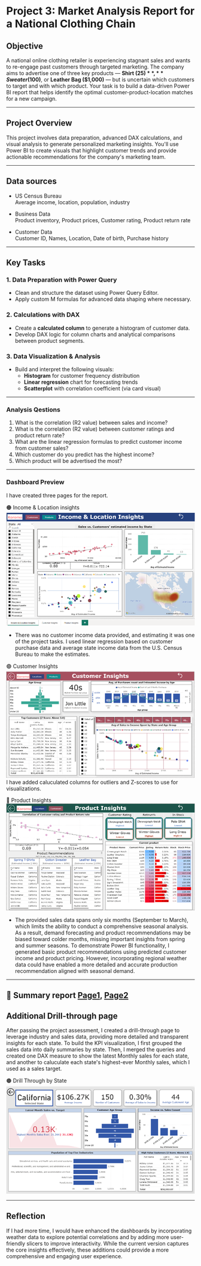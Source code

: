 # Project 3: Market Analysis Report for a National Clothing Chain 

## Objective
A national online clothing retailer is experiencing stagnant sales and wants to re-engage past customers through targeted marketing. The company aims to advertise one of three key products — **Shirt ($25)**, **Sweater ($100)**, or **Leather Bag ($1,000)** — but is uncertain which customers to target and with which product. Your task is to build a data-driven Power BI report that helps identify the optimal customer-product-location matches for a new campaign.

---

## Project Overview
This project involves data preparation, advanced DAX calculations, and visual analysis to generate personalized marketing insights. You'll use Power BI to create visuals that highlight customer trends and provide actionable recommendations for the company's marketing team.

---
## Data sources

- US Census Bureau </br>
Average income, location, population, industry</br>

- Business Data</br>
Product inventory, Product prices, Customer rating, Product return rate </br>

- Customer Data</br>
Customer ID, Names, Location, Date of birth, Purchase history</br>

-----
## Key Tasks

### 1. Data Preparation with Power Query
- Clean and structure the dataset using Power Query Editor.
- Apply custom M formulas for advanced data shaping where necessary.

### 2. Calculations with DAX
- Create a **calculated column** to generate a histogram of customer data.
- Develop DAX logic for column charts and analytical comparisons between product segments.

### 3. Data Visualization & Analysis
- Build and interpret the following visuals:
  - **Histogram** for customer frequency distribution
  - **Linear regression** chart for forecasting trends
  - **Scatterplot** with correlation coefficient (via card visual)

---

### Analysis Qestions

1. What is the correlation (R2 value) between sales and income?
2. What is the correlation (R2 value) between customer ratings and product return rate?
3. What are the linear regression formulas to predict customer income from customer sales?
4. Which customer do you predict has the highest income?
5. Which product will be advertised the most?

-----

### Dashboard Preview

I have created three pages for the report. 

🟠 Income & Location insights
![1](Screenshots/1-Income-and-Location-Insights.png)
* There was no customer income data provided, and estimating it was one of the project tasks. I used linear regression based on customer purchase data and average state income data from the U.S. Census Bureau to make the estimates.
  
🟣 Customer Insights
![2](Screenshots/2-Customer-Insights.png)
I have added caluculated columns for outliers and Z-scores to use for visualizations.

🔵 Product Insights
![3](Screenshots/3-Product-Insights.png)

* The provided sales data spans only six months (September to March), which limits the ability to conduct a comprehensive seasonal analysis. As a result, demand forecasting and product recommendations may be biased toward colder months, missing important insights from spring and summer seasons. To demonstrate Power BI functionality, I generated basic product recommendations using predicted customer income and product pricing. However, incorporating regional weather data could have enabled a more detailed and accurate production recommendation aligned with seasonal demand.

---------
🔴 Summary report
[Page1](Screenshots/5-Summary-report-P.1.png), [Page2](Screenshots/6-Summary-report-P.2.png)
--------

## Additional Drill-through page
After passing the project assessment, I created a drill-through page to leverage industry and sales data, providing more detailed and transparent insights for each state. To build the KPI visualization, I first grouped the sales data into daily summaries by state. Then, I merged the queries and created one DAX measure to show the latest Monthly sales for each state, and another to caluculate each state's highest-ever Monthly sales, which I used as a sales target. 

🟤 Drill Through by State
![4](Screenshots/4-Drill-Through-State.png)

---
## Reflection

If I had more time, I would have enhanced the dashboards by incorporating weather data to explore potential correlations and by adding more user-friendly slicers to improve interactivity. While the current version captures the core insights effectively, these additions could provide a more comprehensive and engaging user experience.
